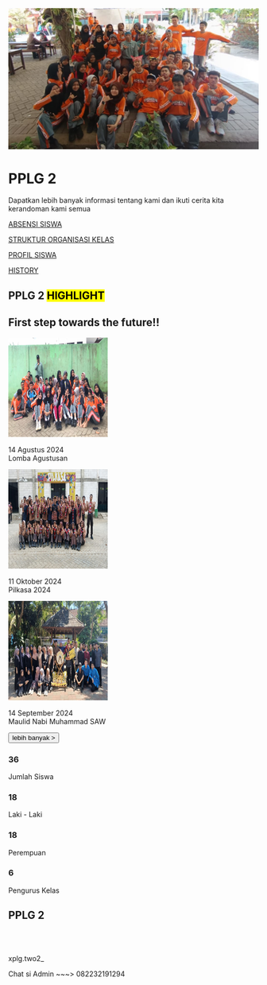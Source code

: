 <html>
 <head>
  <link href="https://cdnjs.cloudflare.com/ajax/libs/font-awesome/5.15.3/css/all.min.css" rel="stylesheet"/>
  <link href="https://fonts.googleapis.com/css2?family=Roboto:wght@400;700&amp;display=swap" rel="stylesheet"/>
  <link rel="stylesheet" href="pplg2.css">
 </head>
 <body>
  <div class="header">
   <img src="FOTO/wwww.jpg"/>
   <div class="overlay">
    <h1>
     PPLG 2
    </h1>
    <p>
     Dapatkan lebih banyak informasi tentang kami dan ikuti cerita kita
     <br>
     kerandoman kami semua
    </p>
   </div>
  </div>
  <div class="menu">
   <a href="absensi.html" class="item">
    <i class="fas fa-calendar-check">
    </i>
    <p>
     ABSENSI SISWA
    </p>
</a>
   <a href="" class="item">
    <i class="fas fa-users-cog">
    </i>
    <p>
     STRUKTUR ORGANISASI KELAS
    </p>
</a>
   <a href="" class="item">
    <i class="fas fa-user-graduate">
    </i>
    <p>
     PROFIL SISWA
    </p>
</a>
   <a href="" class="item">
    <i class="fas fa-history">
    </i>
    <p>
     HISTORY
    </p>
</a>
  </div>
  <div class="highlight">
   <h2>
    PPLG 2 <mark>HIGHLIGHT</mark>
   </h2>
   <h2 class="kata2">
    First step towards the future!!
   </h2>
   <div class="kartu">
    <div class="card">
     <img height="200" src="FOTO/agustus.jpg" width="200"/>
     <p>
      14 Agustus 2024
      <br/>
      Lomba Agustusan
     </p>
    </div>
    <div class="card">
     <img alt="Group photo of students" height="200" src="FOTO/pilkasa.jpg" width="200"/>
     <p>
      11 Oktober 2024
      <br/>
      Pilkasa 2024
     </p>
    </div>
    <div class="card">
     <img alt="Students celebrating a religious event" height="200" src="FOTO/maulid.jpg" width="200"/>
     <p>
      14 September 2024
      <br/>
      Maulid Nabi Muhammad SAW
     </p>
    </div>
   </div>
  </div>
  <div class="lebih">
    <button>
     lebih banyak &gt;
    </button>
   </div>
  <div class="orang">
   <div class="org">
    <h3>
     36
    </h3>
    <p>
     Jumlah Siswa
    </p>
   </div>
   <div class="org">
    <h3>
     18
    </h3>
    <p>
     Laki - Laki
    </p>
   </div>
   <div class="org">
    <h3>
     18
    </h3>
    <p>
     Perempuan
    </p>
   </div>
   <div class="org">
    <h3>
     6
    </h3>
    <p>
     Pengurus Kelas
    </p>
   </div>
  </div>
  <div class="copyright">
   <h2>
    PPLG 2
   </h2>
   <br>
   <br>
   <div class="social">
    <p>
     <i class="fab fa-instagram">
     </i>
     xplg.two2_
    </p>
    <p>
     <i class="fab fa-whatsapp">
     </i>
     Chat si Admin ~~~> 082232191294
    </p>
   </div>
  </div>
 </body>
</html>
